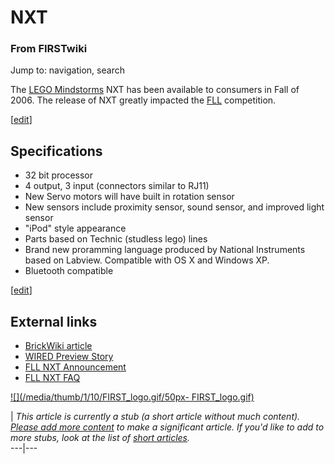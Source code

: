 # NXT

### From FIRSTwiki

Jump to: navigation, search

The [LEGO Mindstorms](/index.php/LEGO_Mindstorms "LEGO Mindstorms" ) NXT has
been available to consumers in Fall of 2006. The release of NXT greatly
impacted the [FLL](/index.php/FLL "FLL" ) competition.

[[edit](/index.php?title=NXT&action=edit&section=1 "Edit section:
Specifications" )]

## Specifications

  * 32 bit processor 
  * 4 output, 3 input (connectors similar to RJ11) 
  * New Servo motors will have built in rotation sensor 
  * New sensors include proximity sensor, sound sensor, and improved light sensor 
  * "iPod" style appearance 
  * Parts based on Technic (studless lego) lines 
  * Brand new proramming language produced by National Instruments based on Labview. Compatible with OS X and Windows XP. 
  * Bluetooth compatible 

[[edit](/index.php?title=NXT&action=edit&section=2 "Edit section: External
links" )]

##  External links

  * [BrickWiki article](http://brickwiki.zapto.org/index.php/NXT "http://brickwiki.zapto.org/index.php/NXT" )
  * [WIRED Preview Story](http://www.wired.com/news/technology/0,69946-0.html "http://www.wired.com/news/technology/0,69946-0.html" )
  * [FLL NXT Announcement](http://www.firstlegoleague.org/default.aspx?pid=21330 "http://www.firstlegoleague.org/default.aspx?pid=21330" )
  * [FLL NXT FAQ](http://www.firstlegoleague.org/default.aspx?pid=21400 "http://www.firstlegoleague.org/default.aspx?pid=21400" )

[![](/media/thumb/1/10/FIRST_logo.gif/50px-
FIRST_logo.gif)](/index.php/Image:FIRST_logo.gif "" )

|  _This article is currently a stub (a short article without much content).
[Please add more
content](http://www.firstwiki.net/index.php?title=NXT&action=edit
"http://www.firstwiki.net/index.php?title=NXT&action=edit" ) to make a
significant article. If you'd like to add to more stubs, look at the list of
[short articles](/index.php/Special:Shortpages "Special:Shortpages" )._  
---|---  
  
